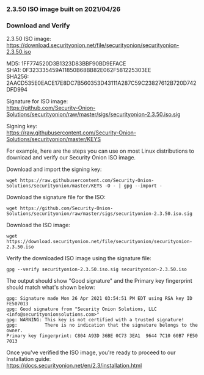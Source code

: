 ### 2.3.50 ISO image built on 2021/04/26

### Download and Verify

2.3.50 ISO image:  
https://download.securityonion.net/file/securityonion/securityonion-2.3.50.iso

MD5: 1FF774520D3B1323D83BBF90BD9EFACE  
SHA1: 0F323335459A11850B68BB82E062F581225303EE  
SHA256: 2AACD535E0EACE17E8DC7B560353D43111A287C59C23827612B720D742DFD994 

Signature for ISO image:  
https://github.com/Security-Onion-Solutions/securityonion/raw/master/sigs/securityonion-2.3.50.iso.sig

Signing key:  
https://raw.githubusercontent.com/Security-Onion-Solutions/securityonion/master/KEYS  

For example, here are the steps you can use on most Linux distributions to download and verify our Security Onion ISO image.

Download and import the signing key:  
```
wget https://raw.githubusercontent.com/Security-Onion-Solutions/securityonion/master/KEYS -O - | gpg --import -  
```

Download the signature file for the ISO:  
```
wget https://github.com/Security-Onion-Solutions/securityonion/raw/master/sigs/securityonion-2.3.50.iso.sig
```

Download the ISO image:  
```
wget https://download.securityonion.net/file/securityonion/securityonion-2.3.50.iso
```

Verify the downloaded ISO image using the signature file:  
```
gpg --verify securityonion-2.3.50.iso.sig securityonion-2.3.50.iso
```

The output should show "Good signature" and the Primary key fingerprint should match what's shown below:
```
gpg: Signature made Mon 26 Apr 2021 03:54:51 PM EDT using RSA key ID FE507013
gpg: Good signature from "Security Onion Solutions, LLC <info@securityonionsolutions.com>"
gpg: WARNING: This key is not certified with a trusted signature!
gpg:          There is no indication that the signature belongs to the owner.
Primary key fingerprint: C804 A93D 36BE 0C73 3EA1  9644 7C10 60B7 FE50 7013
```

Once you've verified the ISO image, you're ready to proceed to our Installation guide:  
https://docs.securityonion.net/en/2.3/installation.html
